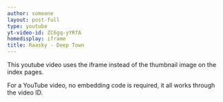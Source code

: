 ```yaml
---
author: someone
layout: post-full
type: youtube
yt-video-id: ZC6gq-yYRfA
homedisplay: iframe
title: Raasky - Deep Town
---
```

This youtube video uses the iframe instead of the thumbnail image on the index pages.

For a YouTube video, no embedding code is required, it all works through the video ID.
